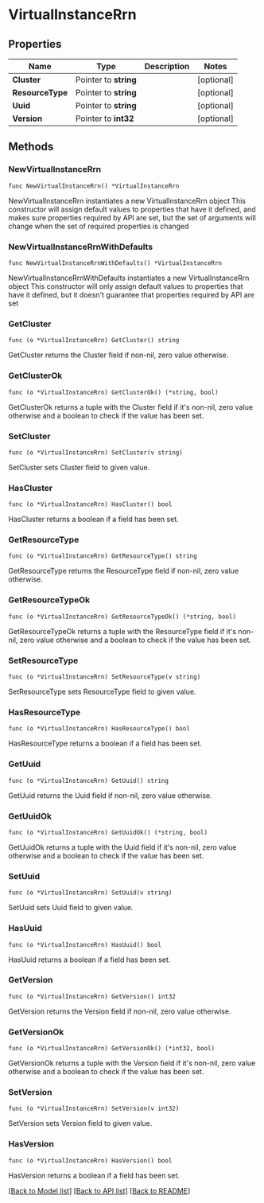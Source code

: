 # VirtualInstanceRrn

## Properties

Name | Type | Description | Notes
------------ | ------------- | ------------- | -------------
**Cluster** | Pointer to **string** |  | [optional] 
**ResourceType** | Pointer to **string** |  | [optional] 
**Uuid** | Pointer to **string** |  | [optional] 
**Version** | Pointer to **int32** |  | [optional] 

## Methods

### NewVirtualInstanceRrn

`func NewVirtualInstanceRrn() *VirtualInstanceRrn`

NewVirtualInstanceRrn instantiates a new VirtualInstanceRrn object
This constructor will assign default values to properties that have it defined,
and makes sure properties required by API are set, but the set of arguments
will change when the set of required properties is changed

### NewVirtualInstanceRrnWithDefaults

`func NewVirtualInstanceRrnWithDefaults() *VirtualInstanceRrn`

NewVirtualInstanceRrnWithDefaults instantiates a new VirtualInstanceRrn object
This constructor will only assign default values to properties that have it defined,
but it doesn't guarantee that properties required by API are set

### GetCluster

`func (o *VirtualInstanceRrn) GetCluster() string`

GetCluster returns the Cluster field if non-nil, zero value otherwise.

### GetClusterOk

`func (o *VirtualInstanceRrn) GetClusterOk() (*string, bool)`

GetClusterOk returns a tuple with the Cluster field if it's non-nil, zero value otherwise
and a boolean to check if the value has been set.

### SetCluster

`func (o *VirtualInstanceRrn) SetCluster(v string)`

SetCluster sets Cluster field to given value.

### HasCluster

`func (o *VirtualInstanceRrn) HasCluster() bool`

HasCluster returns a boolean if a field has been set.

### GetResourceType

`func (o *VirtualInstanceRrn) GetResourceType() string`

GetResourceType returns the ResourceType field if non-nil, zero value otherwise.

### GetResourceTypeOk

`func (o *VirtualInstanceRrn) GetResourceTypeOk() (*string, bool)`

GetResourceTypeOk returns a tuple with the ResourceType field if it's non-nil, zero value otherwise
and a boolean to check if the value has been set.

### SetResourceType

`func (o *VirtualInstanceRrn) SetResourceType(v string)`

SetResourceType sets ResourceType field to given value.

### HasResourceType

`func (o *VirtualInstanceRrn) HasResourceType() bool`

HasResourceType returns a boolean if a field has been set.

### GetUuid

`func (o *VirtualInstanceRrn) GetUuid() string`

GetUuid returns the Uuid field if non-nil, zero value otherwise.

### GetUuidOk

`func (o *VirtualInstanceRrn) GetUuidOk() (*string, bool)`

GetUuidOk returns a tuple with the Uuid field if it's non-nil, zero value otherwise
and a boolean to check if the value has been set.

### SetUuid

`func (o *VirtualInstanceRrn) SetUuid(v string)`

SetUuid sets Uuid field to given value.

### HasUuid

`func (o *VirtualInstanceRrn) HasUuid() bool`

HasUuid returns a boolean if a field has been set.

### GetVersion

`func (o *VirtualInstanceRrn) GetVersion() int32`

GetVersion returns the Version field if non-nil, zero value otherwise.

### GetVersionOk

`func (o *VirtualInstanceRrn) GetVersionOk() (*int32, bool)`

GetVersionOk returns a tuple with the Version field if it's non-nil, zero value otherwise
and a boolean to check if the value has been set.

### SetVersion

`func (o *VirtualInstanceRrn) SetVersion(v int32)`

SetVersion sets Version field to given value.

### HasVersion

`func (o *VirtualInstanceRrn) HasVersion() bool`

HasVersion returns a boolean if a field has been set.


[[Back to Model list]](../README.md#documentation-for-models) [[Back to API list]](../README.md#documentation-for-api-endpoints) [[Back to README]](../README.md)


